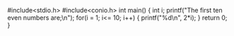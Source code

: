 #include<stdio.h>
#include<conio.h>
int main()
{ 
 int i;
 printf("The first ten even numbers are;\n");
 for(i = 1; i<= 10; i++)
 {
  printf("%d\n", 2*i);
  }
  return 0;
  }
<!---
53RV/53RV is a ✨ special ✨ repository because its `README.md` (this file) appears on your GitHub profile.
You can click the Preview link to take a look at your changes.
--->

